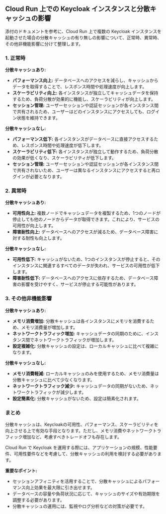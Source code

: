 ## Cloud Run 上での Keycloak インスタンスと分散キャッシュの影響

添付のドキュメントを参考に、Cloud Run 上で複数の Keycloak インスタンスを起動させた場合の分散キャッシュの有り無しの影響について、正常時、異常時、その他非機能影響に分けて整理します。

### 1. 正常時

**分散キャッシュあり:**

* **パフォーマンス向上:** データベースへのアクセスを減らし、キャッシュからデータを取得することで、レスポンス時間や処理速度が向上します。
* **スケーラビリティ向上:** 各インスタンスが独立してキャッシュデータを保持するため、負荷分散が効果的に機能し、スケーラビリティが向上します。
* **セッション管理:** ユーザーセッションや認証セッションが各インスタンス間で共有されるため、ユーザーはどのインスタンスにアクセスしても、ログイン状態を維持できます。

**分散キャッシュなし:**

* **パフォーマンス低下:** 各インスタンスがデータベースに直接アクセスするため、レスポンス時間や処理速度が低下します。
* **スケーラビリティ低下:** 各インスタンスが独立して動作するため、負荷分散の効果が低くなり、スケーラビリティが低下します。
* **セッション管理:** ユーザーセッションや認証セッションが各インスタンス間で共有されないため、ユーザーは異なるインスタンスにアクセスすると再ログインが必要となります。

### 2. 異常時

**分散キャッシュあり:**

* **可用性向上:** 複数ノードでキャッシュデータを複製するため、1つのノードが停止しても他のノードからデータが取得できます。これにより、サービスの可用性が向上します。
* **障害耐性向上:** データベースへのアクセスが減るため、データベース障害に対する耐性も向上します。

**分散キャッシュなし:**

* **可用性低下:** キャッシュがないため、1つのインスタンスが停止すると、そのインスタンスに関連するすべてのデータが失われ、サービスの可用性が低下します。
* **障害耐性低下:** データベースへのアクセスに依存するため、データベース障害の影響を受けやすく、サービスが停止する可能性があります。

### 3. その他非機能影響

**分散キャッシュあり:**

* **メモリ消費増加:** 分散キャッシュは各インスタンスにメモリを消費するため、メモリ消費量が増加します。
* **ネットワークトラフィック増加:** キャッシュデータの同期のために、インスタンス間でネットワークトラフィックが増加します。
* **設定複雑化:** 分散キャッシュの設定は、ローカルキャッシュに比べて複雑になります。

**分散キャッシュなし:**

* **メモリ消費軽減:** ローカルキャッシュのみを使用するため、メモリ消費量は分散キャッシュに比べて少なくなります。
* **ネットワークトラフィック減少:** キャッシュデータの同期がないため、ネットワークトラフィックが減少します。
* **設定簡素化:** 分散キャッシュがないため、設定は簡素化されます。

### まとめ

分散キャッシュは、Keycloakの可用性、パフォーマンス、スケーラビリティを向上させる上で有効な手段となります。ただし、メモリ消費やネットワークトラフィック増加など、考慮すべきトレードオフも存在します。

Cloud Run で Keycloak を運用する際には、アプリケーションの規模、性能要件、可用性要件などを考慮して、分散キャッシュの利用を検討する必要があります。

**重要なポイント:**

* セッションアフィニティを活用することで、分散キャッシュによるパフォーマンス向上効果を最大限に引き出せます。
* データベースの容量や負荷状況に応じて、キャッシュのサイズや有効期限を調整する必要があります。
* 分散キャッシュの運用には、監視やログ分析などの対策が必要です。
